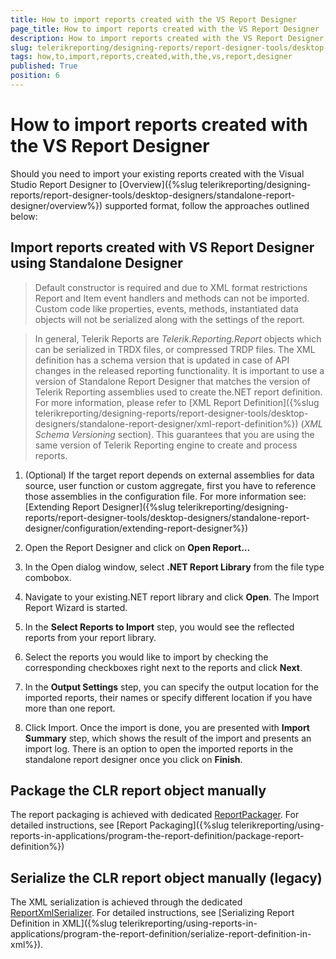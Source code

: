 ```yaml
---
title: How to import reports created with the VS Report Designer
page_title: How to import reports created with the VS Report Designer | for Telerik Reporting Documentation
description: How to import reports created with the VS Report Designer
slug: telerikreporting/designing-reports/report-designer-tools/desktop-designers/standalone-report-designer/how-to-import-reports-created-with-the-vs-report-designer
tags: how,to,import,reports,created,with,the,vs,report,designer
published: True
position: 6
---
```


# How to import reports created with the VS Report Designer



Should you need to import your existing reports created with the Visual Studio Report Designer to [Overview]({%slug telerikreporting/designing-reports/report-designer-tools/desktop-designers/standalone-report-designer/overview%}) supported format, follow the approaches outlined below:       

## Import reports created with VS Report Designer using Standalone Designer

> Default constructor is required and due to XML format restrictions Report and Item event handlers and methods can not be imported.             Custom code like properties, events, methods, instantiated data objects will not be serialized along with the settings of the report.           


> In general, Telerik Reports are *Telerik.Reporting.Report* objects which can be serialized in TRDX files, or compressed TRDP files.             The XML definition has a schema version that is updated in case of API changes in the released reporting functionality.             It is important to use a version of Standalone Report Designer that matches the version of Telerik Reporting assemblies used to create the.NET report definition.             For more information, please refer to [XML Report Definition]({%slug telerikreporting/designing-reports/report-designer-tools/desktop-designers/standalone-report-designer/xml-report-definition%}) (*XML Schema Versioning* section).             This guarantees that you are using the same version of Telerik Reporting engine to create and process reports.           


1. (Optional) If the target report depends on external assemblies for data source, user function or custom aggregate, first you have to               reference those assemblies in the configuration file. For more information see: [Extending Report Designer]({%slug telerikreporting/designing-reports/report-designer-tools/desktop-designers/standalone-report-designer/configuration/extending-report-designer%})

1. Open the Report Designer and click on __Open Report...__ 

1. In the Open dialog window, select __.NET Report Library__ from the file type combobox.             

1. Navigate to your existing.NET report library and click __Open__. The Import Report Wizard is started.             

1. In the __Select Reports to Import__ step, you would see the reflected reports from your report library.             

1. Select the reports you would like to import by checking the corresponding checkboxes right next to the reports and click __Next__.             

1. In the __Output Settings__ step, you can specify the output location for the imported reports, their names or specify different location if you have more than one report.             

1. Click Import. Once the import is done, you are presented with __Import Summary__ step,               which shows the result of the import and presents an import log. There is an option to open the imported reports               in the standalone report designer once you click on __Finish__.             

## Package the CLR report object manually

The report packaging is achieved with dedicated  [ReportPackager](/reporting/api/Telerik.Reporting.ReportPackager).           For detailed instructions, see [Report Packaging]({%slug telerikreporting/using-reports-in-applications/program-the-report-definition/package-report-definition%})

## Serialize the CLR report object manually (legacy)

The XML serialization is achieved through the dedicated  [ReportXmlSerializer](/reporting/api/Telerik.Reporting.XmlSerialization.ReportXmlSerializer).           For detailed instructions, see [Serializing Report Definition in XML]({%slug telerikreporting/using-reports-in-applications/program-the-report-definition/serialize-report-definition-in-xml%}).

